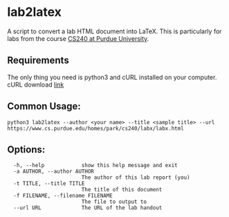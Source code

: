 # lab2latex

A script to convert a lab HTML document into LaTeX. This is particularly for labs from the course [CS240 at Purdue University](https://www.cs.purdue.edu/homes/park/cs240/).

## Requirements
The only thing you need is python3 and cURL installed on your computer.
cURL download [link](https://curl.se/download.html)

## Common Usage:
```python3 lab2latex --author <your name> --title <sample title> --url https://www.cs.purdue.edu/homes/park/cs240/labx/labx.html```

## Options:
```
  -h, --help            show this help message and exit
  -a AUTHOR, --author AUTHOR
                        The author of this lab report (you)
  -t TITLE, --title TITLE
                        The title of this document
  -f FILENAME, --filename FILENAME
                        The file to output to
  --url URL             The URL of the lab handout
```
